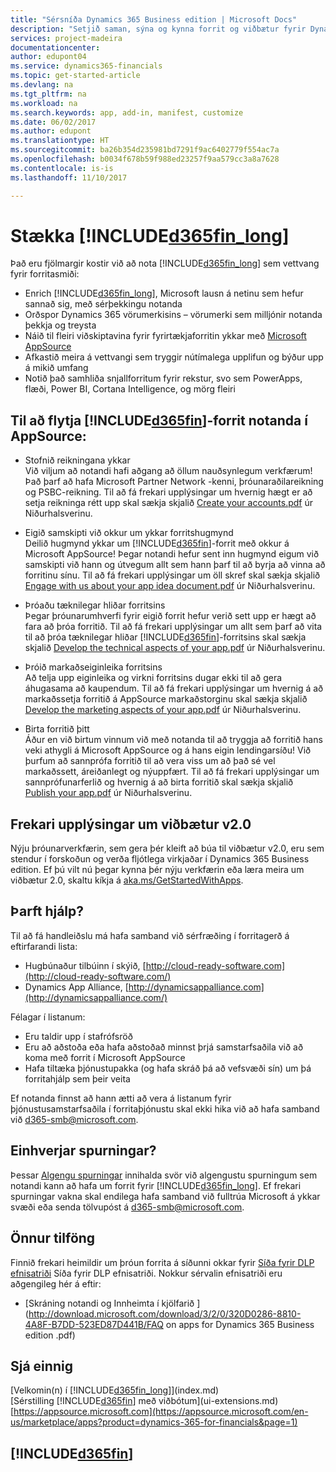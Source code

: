 ```yaml
---
title: "Sérsníða Dynamics 365 Business edition | Microsoft Docs"
description: "Setjið saman, sýna og kynna forrit og viðbætur fyrir Dynamics 365 Business edition."
services: project-madeira
documentationcenter: 
author: edupont04
ms.service: dynamics365-financials
ms.topic: get-started-article
ms.devlang: na
ms.tgt_pltfrm: na
ms.workload: na
ms.search.keywords: app, add-in, manifest, customize
ms.date: 06/02/2017
ms.author: edupont
ms.translationtype: HT
ms.sourcegitcommit: ba26b354d235981bd7291f9ac6402779f554ac7a
ms.openlocfilehash: b0034f678b59f988ed23257f9aa579cc3a8a7628
ms.contentlocale: is-is
ms.lasthandoff: 11/10/2017

---
```

# <a name="extending-included365finlongincludesd365finlongmdmd"></a>Stækka [!INCLUDE[d365fin_long](includes/d365fin_long_md.md)]
Það eru fjölmargir kostir við að nota [!INCLUDE[d365fin_long](includes/d365fin_long_md.md)] sem vettvang fyrir forritasmiði:

* Enrich [!INCLUDE[d365fin_long](includes/d365fin_long_md.md)], Microsoft lausn á netinu sem hefur sannað sig, með sérþekkingu notanda  
* Orðspor Dynamics 365 vörumerkisins – vörumerki sem milljónir notanda þekkja og treysta  
* Náið til fleiri viðskiptavina fyrir fyrirtækjaforritin ykkar með [Microsoft AppSource](https://appsource.microsoft.com/)  
* Afkastið meira á vettvangi sem tryggir nútímalega upplifun og býður upp á mikið umfang  
* Notið það samhliða snjallforritum fyrir rekstur, svo sem PowerApps, flæði, Power BI, Cortana Intelligence, og mörg fleiri  

## <a name="to-bring-your-included365finincludesd365finmdmd-app-into-appsource"></a>Til að flytja [!INCLUDE[d365fin](includes/d365fin_md.md)]-forrit notanda í AppSource:
+ Stofnið reikningana ykkar  
Við viljum að notandi hafi aðgang að öllum nauðsynlegum verkfærum! Það þarf að hafa Microsoft Partner Network -kenni, þróunaraðilareikning og PSBC-reikning.
Til að fá frekari upplýsingar um hvernig hægt er að setja reikninga rétt upp skal sækja skjalið [Create your accounts.pdf](https://go.microsoft.com/fwlink/?linkid=841514) úr Niðurhalsverinu.

+ Eigið samskipti við okkur um ykkar forritshugmynd  
Deilið hugmynd ykkar um [!INCLUDE[d365fin](includes/d365fin_md.md)]-forrit með okkur á Microsoft AppSource! Þegar notandi hefur sent inn hugmynd eigum við samskipti við hann og útvegum allt sem hann þarf til að byrja að vinna að forritinu sínu.
Til að fá frekari upplýsingar um öll skref skal sækja skjalið [Engage with us about your app idea document.pdf](https://go.microsoft.com/fwlink/?linkid=841515) úr Niðurhalsverinu.

+ Þróaðu tæknilegar hliðar forritsins    
Þegar þróunarumhverfi fyrir eigið forrit hefur verið sett upp er hægt að fara að þróa forritið.
Til að fá frekari upplýsingar um allt sem þarf að vita til að þróa tæknilegar hliðar  [!INCLUDE[d365fin](includes/d365fin_md.md)]-forritsins skal sækja skjalið [Develop the technical aspects of your app.pdf](https://go.microsoft.com/fwlink/?linkid=841516) úr Niðurhalsverinu.

+ Þróið markaðseiginleika forritsins  
Að telja upp eiginleika og virkni forritsins dugar ekki til að gera áhugasama að kaupendum. Til að fá frekari upplýsingar um hvernig á að markaðssetja forritið á AppSource markaðstorginu skal sækja skjalið [Develop the marketing aspects of your app.pdf](https://go.microsoft.com/fwlink/?linkid=841518) úr Niðurhalsverinu.

+ Birta forritið þitt  
Áður en við birtum vinnum við með notanda til að tryggja að forritið hans veki athygli á Microsoft AppSource og á hans eigin lendingarsíðu! Við þurfum að sannprófa forritið til að vera viss um að það sé vel markaðssett, áreiðanlegt og nýuppfært.
Til að fá frekari upplýsingar um sannprófunarferlið og hvernig á að birta forritið skal sækja skjalið [Publish your app.pdf](https://go.microsoft.com/fwlink/?linkid=841517) úr Niðurhalsverinu.

## <a name="learn-more-about-extensions-v20"></a>Frekari upplýsingar um viðbætur v2.0
Nýju þróunarverkfærin, sem gera þér kleift að búa til viðbætur v2.0, eru sem stendur í forskoðun og verða fljótlega virkjaðar í Dynamics 365 Business edition. Ef þú vilt nú þegar kynna þér nýju verkfærin eða læra meira um viðbætur 2.0, skaltu kíkja á [aka.ms/GetStartedWithApps](http://aka.ms/GetStartedWithApps).  

## <a name="need-help"></a>Þarft hjálp?
Til að fá handleiðslu má hafa samband við sérfræðing í forritagerð á eftirfarandi lista:

* Hugbúnaður tilbúinn í skýið, [http://cloud-ready-software.com](http://cloud-ready-software.com/)  
* Dynamics App Alliance, [http://dynamicsappalliance.com](http://dynamicsappalliance.com/)

Félagar í listanum:

* Eru taldir upp í stafrófsröð  
* Eru að aðstoða eða hafa aðstoðað minnst þrjá samstarfsaðila við að koma með forrit í Microsoft AppSource  
* Hafa tiltæka þjónustupakka (og hafa skráð þá að vefsvæði sín) um þá forritahjálp sem þeir veita  

Ef notanda finnst að hann ætti að vera á listanum fyrir þjónustusamstarfsaðila í forritaþjónustu skal ekki hika við að hafa samband við [d365-smb@microsoft.com](mailto:d365-smb@microsoft.com).

## <a name="questions"></a>Einhverjar spurningar?
Þessar [Algengu spurningar](https://go.microsoft.com/fwlink/?linkid=841520) innihalda svör við algengustu spurningum sem notandi kann að hafa um forrit fyrir [!INCLUDE[d365fin_long](includes/d365fin_long_md.md)]. Ef frekari spurningar vakna skal endilega hafa samband við fulltrúa Microsoft á ykkar svæði eða senda tölvupóst á [d365-smb@microsoft.com](mailto:d365-smb@microsoft.com).

## <a name="further-resources"></a>Önnur tilföng
Finnið frekari heimildir um þróun forrita á síðunni okkar fyrir [Síða fyrir DLP efnisatriði](https://mbspartner.microsoft.com/BFI/Topic/76) Síða fyrir DLP efnisatriði. Nokkur sérvalin efnisatriði eru aðgengileg hér á eftir:
-   [Skráning notandi og Innheimta í kjölfarið ](http://download.microsoft.com/download/3/2/0/320D0286-8810-4A8F-B7DD-523ED87D441B/FAQ on apps for Dynamics 365 Business edition .pdf)



## <a name="see-also"></a>Sjá einnig
[Velkomin(n) í [!INCLUDE[d365fin_long](includes/d365fin_long_md.md)]](index.md)  
[Sérstilling [!INCLUDE[d365fin](includes/d365fin_md.md)] með viðbótum](ui-extensions.md)  
[https://appsource.microsoft.com](https://appsource.microsoft.com/en-us/marketplace/apps?product=dynamics-365-for-financials&page=1)  

## [!INCLUDE[d365fin](includes/free_trial_md.md)]
